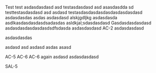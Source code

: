 Test
test asdasdasdasd
asd 
testasdasdasd asd asasdasdda
sd
testtestasdasdasd asd 
asdasd
testasdasdasdasdasdasdasdasdasd
asdasdasdas
asdas
asdasdasd
alskjgdljkg
asdasdasda
asdlkasdasdasdasdsadasdas
asldkjal;sdasdasdasd
Gasdasdasdasdasd
asdasdasdasdasdasdsdfsdasda
asdasdasdasd AC-2
asdasdasdasd

asdasdasdas

asdasd
asd
asdasd
asdas
asasd

AC-5
AC-6
AC-6 again
asdasd
asdasdasdasd

SAL-5
